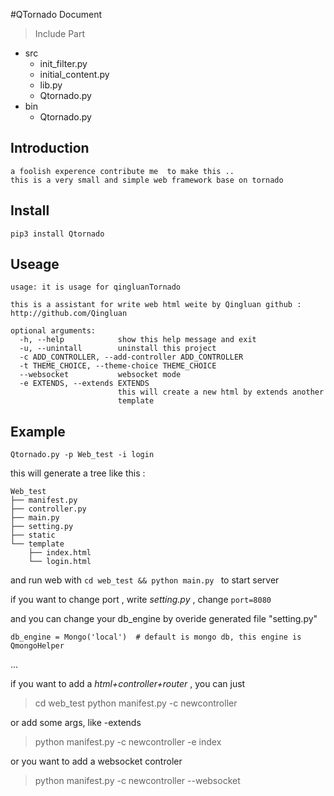 #QTornado  Document
>Include Part
 
 - src
    + init_filter.py
    + initial_content.py
    + lib.py
    + Qtornado.py
 - bin 
    + Qtornado.py 
 
## Introduction 
    a foolish experence contribute me  to make this ..
    this is a very small and simple web framework base on tornado 
## Install 
    pip3 install Qtornado
## Useage 
    
    usage: it is usage for qingluanTornado 

    this is a assistant for write web html weite by Qingluan github :
    http://github.com/Qingluan

    optional arguments:
      -h, --help            show this help message and exit
      -u, --unintall        uninstall this project
      -c ADD_CONTROLLER, --add-controller ADD_CONTROLLER
      -t THEME_CHOICE, --theme-choice THEME_CHOICE
      --websocket           websocket mode
      -e EXTENDS, --extends EXTENDS
                            this will create a new html by extends another
                            template

## Example

<code>Qtornado.py -p Web_test -i login</code> 

this will generate a tree like this :

    Web_test
    ├── manifest.py
    ├── controller.py
    ├── main.py
    ├── setting.py
    ├── static
    └── template
        ├── index.html
        └── login.html

and run web with <code>cd web_test && python main.py </code> to start server 

if you want to change port , write _setting.py_ , change <code>port=8080</code>

and you can change your db_engine by overide  generated file "setting.py"

    db_engine = Mongo('local')  # default is mongo db, this engine is QmongoHelper 

...

if you want to add a _html+controller+router_  , you can just 
> cd web_test
> python manifest.py -c newcontroller

or add some args, like -extends

> python manifest.py -c newcontroller -e index

or you want to add a websocket controler

> python manifest.py -c newcontroller --websocket





